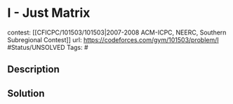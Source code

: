 # I - Just Matrix

contest: [[CFICPC/101503/101503|2007-2008 ACM-ICPC, NEERC, Southern Subregional Contest]]
url: https://codeforces.com/gym/101503/problem/I
#Status/UNSOLVED
Tags: #

## Description

## Solution

